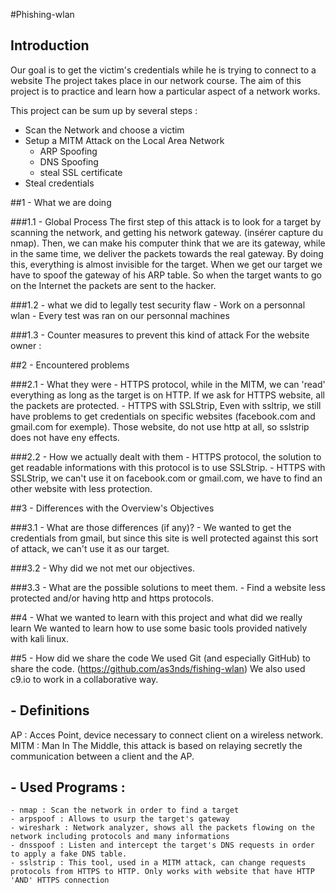 #Phishing-wlan


## Introduction
Our goal is to get the victim's credentials while he is trying to connect to a website
The project takes place in our network course. The aim of this project is to practice and learn how a particular aspect of a network works.

This project can be sum up by several steps :
- Scan the Network and choose a victim
- Setup a MITM Attack on the Local Area Network
    - ARP Spoofing
    - DNS Spoofing
    - steal SSL certificate
- Steal credentials

##1 - What we are doing

###1.1 - Global Process
The first step of this attack is to look for a target by scanning the network, and getting his network gateway. (insérer capture du nmap).
Then, we can make his computer think that we are its gateway, while in the same time, we deliver the packets towards the real gateway. By doing this, everything 
is almost invisible for the target.
When we get our target we have to spoof the gateway of his ARP table. 
So when the target wants to go on the Internet the packets are sent to the hacker. 

###1.2 - what we did to legally test security flaw
    - Work on a personnal wlan
    - Every test was ran on our personnal machines
    
###1.3 - Counter measures to prevent this kind of attack
For the website owner :

##2 - Encountered problems

###2.1 - What they were
    - HTTPS protocol, while in the MITM, we can 'read' everything as long as the target is on HTTP. If we ask for HTTPS website, all the packets are protected. 
    - HTTPS with SSLStrip, Even with ssltrip, we still have problems to get credentials on specific websites (facebook.com and gmail.com for exemple). Those website, do not use http at all, so sslstrip does not have eny effects.

###2.2 - How we actually dealt with them
    - HTTPS protocol, the solution to get readable informations with this protocol is to use SSLStrip.
    - HTTPS with SSLStrip, we can't use it on facebook.com or gmail.com, we have to find an other website with less protection.
    
##3 - Differences with the Overview's Objectives

###3.1 - What are those differences (if any)?
    - We wanted to get the credentials from gmail, but since this site is well protected against this sort of attack, we can't use it as our target.

###3.2 - Why did we not met our objectives.

###3.3 - What are the possible solutions to meet them.
    - Find a website less protected and/or having http and https protocols.

##4 - What we wanted to learn with this project and what did we really learn
We wanted to learn how to use some basic tools provided natively with kali linux.

##5 - How did we share the code
We used Git (and especially GitHub) to share the code. (https://github.com/as3nds/fishing-wlan)
We also used c9.io to work in a collaborative way.


## - Definitions
AP  : Acces Point, device necessary to connect client on a wireless network.
MITM : Man In The Middle, this attack is based on relaying secretly the communication between a client and the AP.

## - Used Programs :
    - nmap : Scan the network in order to find a target
    - arpspoof : Allows to usurp the target's gateway
    - wireshark : Network analyzer, shows all the packets flowing on the network including protocols and many informations
    - dnsspoof : Listen and intercept the target's DNS requests in order to apply a fake DNS table.
    - sslstrip : This tool, used in a MITM attack, can change requests protocols from HTTPS to HTTP. Only works with website that have HTTP 'AND' HTTPS connection
    